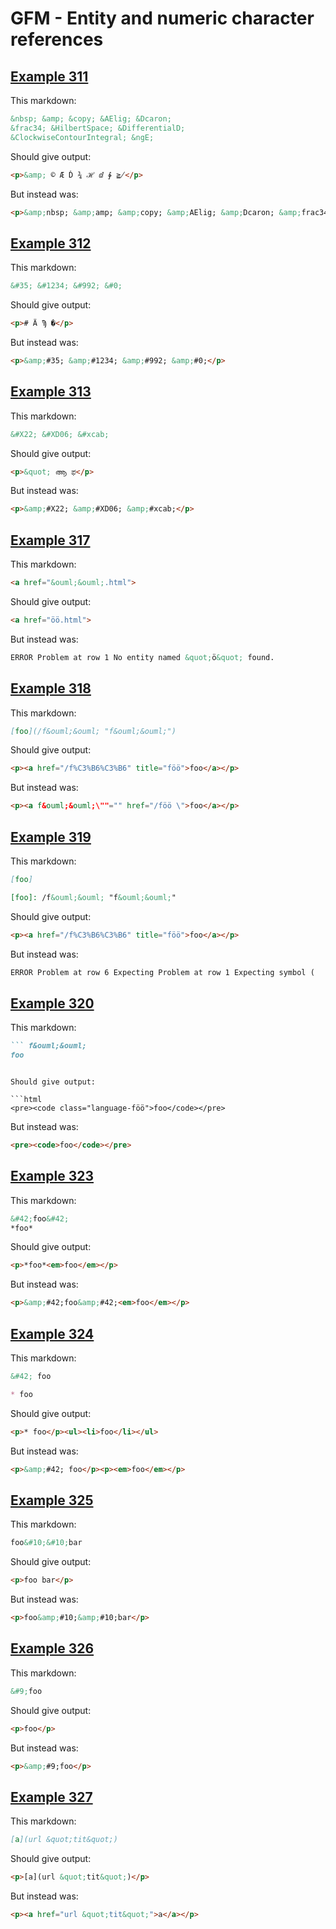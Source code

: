 # GFM - Entity and numeric character references

## [Example 311](https://github.github.com/gfm/#example-311)

This markdown:

```markdown
&nbsp; &amp; &copy; &AElig; &Dcaron;
&frac34; &HilbertSpace; &DifferentialD;
&ClockwiseContourIntegral; &ngE;

```

Should give output:

```html
<p>&amp; © Æ Ď ¾ ℋ ⅆ ∲ ≧̸</p>
```

But instead was:

```html
<p>&amp;nbsp; &amp;amp; &amp;copy; &amp;AElig; &amp;Dcaron; &amp;frac34; &amp;HilbertSpace; &amp;DifferentialD; &amp;ClockwiseContourIntegral; &amp;ngE;</p>
```
## [Example 312](https://github.github.com/gfm/#example-312)

This markdown:

```markdown
&#35; &#1234; &#992; &#0;

```

Should give output:

```html
<p># Ӓ Ϡ �</p>
```

But instead was:

```html
<p>&amp;#35; &amp;#1234; &amp;#992; &amp;#0;</p>
```
## [Example 313](https://github.github.com/gfm/#example-313)

This markdown:

```markdown
&#X22; &#XD06; &#xcab;

```

Should give output:

```html
<p>&quot; ആ ಫ</p>
```

But instead was:

```html
<p>&amp;#X22; &amp;#XD06; &amp;#xcab;</p>
```
## [Example 317](https://github.github.com/gfm/#example-317)

This markdown:

```markdown
<a href="&ouml;&ouml;.html">

```

Should give output:

```html
<a href="öö.html">
```

But instead was:

```html
ERROR Problem at row 1 No entity named &quot;ö&quot; found.
```
## [Example 318](https://github.github.com/gfm/#example-318)

This markdown:

```markdown
[foo](/f&ouml;&ouml; "f&ouml;&ouml;")

```

Should give output:

```html
<p><a href="/f%C3%B6%C3%B6" title="föö">foo</a></p>
```

But instead was:

```html
<p><a f&ouml;&ouml;\""="" href="/föö \">foo</a></p>
```
## [Example 319](https://github.github.com/gfm/#example-319)

This markdown:

```markdown
[foo]

[foo]: /f&ouml;&ouml; "f&ouml;&ouml;"

```

Should give output:

```html
<p><a href="/f%C3%B6%C3%B6" title="föö">foo</a></p>
```

But instead was:

```html
ERROR Problem at row 6 Expecting Problem at row 1 Expecting symbol (
```
## [Example 320](https://github.github.com/gfm/#example-320)

This markdown:

```markdown
``` f&ouml;&ouml;
foo
```

```

Should give output:

```html
<pre><code class="language-föö">foo</code></pre>
```

But instead was:

```html
<pre><code>foo</code></pre>
```
## [Example 323](https://github.github.com/gfm/#example-323)

This markdown:

```markdown
&#42;foo&#42;
*foo*

```

Should give output:

```html
<p>*foo*<em>foo</em></p>
```

But instead was:

```html
<p>&amp;#42;foo&amp;#42;<em>foo</em></p>
```
## [Example 324](https://github.github.com/gfm/#example-324)

This markdown:

```markdown
&#42; foo

* foo

```

Should give output:

```html
<p>* foo</p><ul><li>foo</li></ul>
```

But instead was:

```html
<p>&amp;#42; foo</p><p><em>foo</em></p>
```
## [Example 325](https://github.github.com/gfm/#example-325)

This markdown:

```markdown
foo&#10;&#10;bar

```

Should give output:

```html
<p>foo bar</p>
```

But instead was:

```html
<p>foo&amp;#10;&amp;#10;bar</p>
```
## [Example 326](https://github.github.com/gfm/#example-326)

This markdown:

```markdown
&#9;foo

```

Should give output:

```html
<p>foo</p>
```

But instead was:

```html
<p>&amp;#9;foo</p>
```
## [Example 327](https://github.github.com/gfm/#example-327)

This markdown:

```markdown
[a](url &quot;tit&quot;)

```

Should give output:

```html
<p>[a](url &quot;tit&quot;)</p>
```

But instead was:

```html
<p><a href="url &quot;tit&quot;">a</a></p>
```
